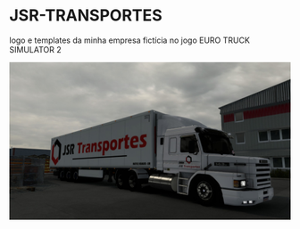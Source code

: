 # JSR-TRANSPORTES
logo e templates da minha empresa fictícia no jogo EURO TRUCK SIMULATOR 2

![ScreenShot](https://github.com/jalisonsousa/JSR-TRANSPORTES/blob/main/scania%20113%20JSR-TRANSP.jpg)
